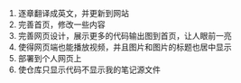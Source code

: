 1. 逐章翻译成英文，并更新到网站
2. 完善首页，修改一些内容
3. 完善网页设计，展示更多的代码输出图到首页，让人眼前一亮
4. 使得网页端也能播放视频，并且图片和图片的标题也居中显示
4. 部署到个人网页上
5. 使仓库只显示代码不显示我的笔记源文件
